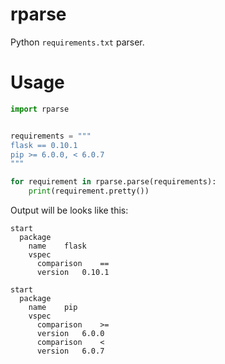 # rparse

Python `requirements.txt` parser.

# Usage

```python
import rparse


requirements = """
flask == 0.10.1
pip >= 6.0.0, < 6.0.7
"""

for requirement in rparse.parse(requirements):
    print(requirement.pretty())
```

Output will be looks like this:

```
start
  package
    name    flask
    vspec
      comparison    ==
      version   0.10.1

start
  package
    name    pip
    vspec
      comparison    >=
      version   6.0.0
      comparison    <
      version   6.0.7
```

